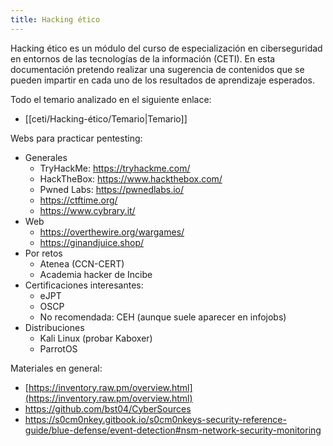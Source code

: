 ```yaml
---
title: Hacking ético
---
```

Hacking ético es un módulo del curso de especialización en ciberseguridad en entornos de las tecnologías de la información (CETI). En esta documentación pretendo realizar una sugerencia de contenidos que se pueden impartir en cada uno de los resultados de aprendizaje esperados.

Todo el temario analizado en el siguiente enlace:
- [[ceti/Hacking-ético/Temario|Temario]]

Webs para practicar pentesting:
- Generales
	- TryHackMe: https://tryhackme.com/
	- HackTheBox: https://www.hackthebox.com/
	- Pwned Labs: https://pwnedlabs.io/
	- https://ctftime.org/
	- https://www.cybrary.it/
- Web
	- https://overthewire.org/wargames/
	- https://ginandjuice.shop/
- Por retos
	- Atenea (CCN-CERT)
	- Academia hacker de Incibe
- Certificaciones interesantes:
	- eJPT
	- OSCP
	- No recomendada: CEH (aunque suele aparecer en infojobs)
- Distribuciones
	- Kali Linux (probar Kaboxer)
	- ParrotOS


Materiales en general:
- [https://inventory.raw.pm/overview.html](https://inventory.raw.pm/overview.html)
- https://github.com/bst04/CyberSources
- https://s0cm0nkey.gitbook.io/s0cm0nkeys-security-reference-guide/blue-defense/event-detection#nsm-network-security-monitoring